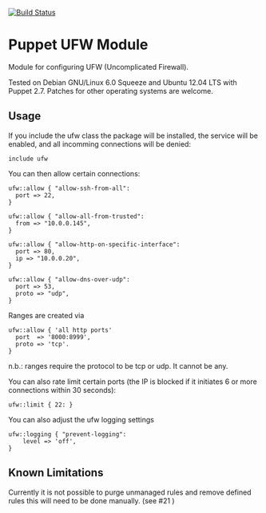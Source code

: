 [![Build Status](https://secure.travis-ci.org/attachmentgenie/attachmentgenie-ufw.png)](http://travis-ci.org/attachmentgenie/attachmentgenie-ufw)

Puppet UFW Module
=================

Module for configuring UFW (Uncomplicated Firewall).

Tested on Debian GNU/Linux 6.0 Squeeze and Ubuntu 12.04 LTS with Puppet 2.7.
Patches for other operating systems are welcome.

Usage
-----

If you include the ufw class the package will be installed, the service
will be enabled, and all incomming connections will be denied:

```puppet
include ufw
```

You can then allow certain connections:

```puppet
ufw::allow { "allow-ssh-from-all":
  port => 22,
}

ufw::allow { "allow-all-from-trusted":
  from => "10.0.0.145",
}

ufw::allow { "allow-http-on-specific-interface":
  port => 80,
  ip => "10.0.0.20",
}

ufw::allow { "allow-dns-over-udp":
  port => 53,
  proto => "udp",
}
```

Ranges are created via

```puppet
ufw::allow { 'all http ports'
  port  => '8000:8999',
  proto => 'tcp'.
}
```

n.b.: ranges require the protocol to be tcp or udp. It cannot be any.

You can also rate limit certain ports (the IP is blocked if it initiates
6 or more connections within 30 seconds):

```puppet
ufw::limit { 22: }
```

You can also adjust the ufw logging settings

```puppet
ufw::logging { "prevent-logging":
    level => 'off',
}
```

## Known Limitations ##
Currently it is not possible to purge unmanaged rules and remove defined rules this will need to be done manually. (see #21 )
